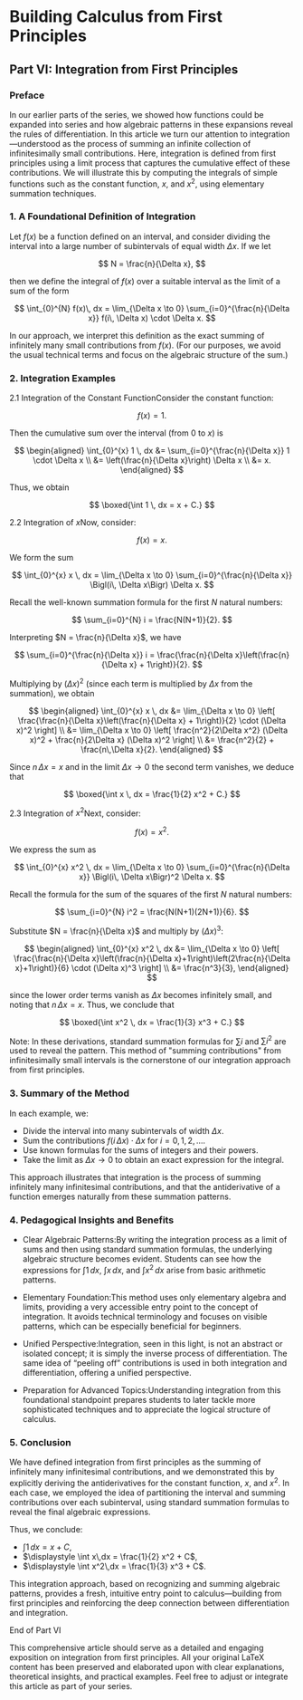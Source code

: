 # Building Calculus from First Principles

## Part VI: Integration from First Principles

### Preface

In our earlier parts of the series, we showed how functions could be expanded into series and how algebraic patterns in these expansions reveal the rules of differentiation. In this article we turn our attention to integration—understood as the process of summing an infinite collection of infinitesimally small contributions. Here, integration is defined from first principles using a limit process that captures the cumulative effect of these contributions. We will illustrate this by computing the integrals of simple functions such as the constant function, $x$, and $x^2$, using elementary summation techniques.

### 1. A Foundational Definition of Integration

Let $f(x)$ be a function defined on an interval, and consider dividing the interval into a large number of subintervals of equal width $\Delta x$. If we let


$$
N = \frac{n}{\Delta x},
$$

then we define the integral of $f(x)$ over a suitable interval as the limit of a sum of the form


$$
\int_{0}^{N} f(x)\, dx = \lim_{\Delta x \to 0} \sum_{i=0}^{\frac{n}{\Delta x}} f(i\, \Delta x) \cdot \Delta x.
$$

In our approach, we interpret this definition as the exact summing of infinitely many small contributions from $f(x)$. (For our purposes, we avoid the usual technical terms and focus on the algebraic structure of the sum.)

### 2. Integration Examples

2.1 Integration of the Constant FunctionConsider the constant function:


$$
f(x) = 1.
$$

Then the cumulative sum over the interval (from 0 to $x$) is


$$
\begin{aligned}
\int_{0}^{x} 1 \, dx &= \sum_{i=0}^{\frac{n}{\Delta x}} 1 \cdot \Delta x \\
&= \left(\frac{n}{\Delta x}\right) \Delta x \\
&= x.
\end{aligned}
$$

Thus, we obtain


$$
\boxed{\int 1 \, dx = x + C.}
$$

2.2 Integration of $x$Now, consider:


$$
f(x) = x.
$$

We form the sum


$$
\int_{0}^{x} x \, dx = \lim_{\Delta x \to 0} \sum_{i=0}^{\frac{n}{\Delta x}} \Bigl(i\, \Delta x\Bigr) \Delta x.
$$

Recall the well-known summation formula for the first $N$ natural numbers:


$$
\sum_{i=0}^{N} i = \frac{N(N+1)}{2}.
$$

Interpreting $N = \frac{n}{\Delta x}$, we have


$$
\sum_{i=0}^{\frac{n}{\Delta x}} i = \frac{\frac{n}{\Delta x}\left(\frac{n}{\Delta x} + 1\right)}{2}.
$$

Multiplying by $(\Delta x)^2$ (since each term is multiplied by $\Delta x$ from the summation), we obtain


$$
\begin{aligned}
\int_{0}^{x} x \, dx &= \lim_{\Delta x \to 0} \left[ \frac{\frac{n}{\Delta x}\left(\frac{n}{\Delta x} + 1\right)}{2} \cdot (\Delta x)^2 \right] \\
&= \lim_{\Delta x \to 0} \left[ \frac{n^2}{2\Delta x^2} (\Delta x)^2 + \frac{n}{2\Delta x} (\Delta x)^2 \right] \\
&= \frac{n^2}{2} + \frac{n\,\Delta x}{2}.
\end{aligned}
$$

Since $n\,\Delta x = x$ and in the limit $\Delta x \to 0$ the second term vanishes, we deduce that


$$
\boxed{\int x \, dx = \frac{1}{2} x^2 + C.}
$$

2.3 Integration of $x^2$Next, consider:


$$
f(x) = x^2.
$$

We express the sum as


$$
\int_{0}^{x} x^2 \, dx = \lim_{\Delta x \to 0} \sum_{i=0}^{\frac{n}{\Delta x}} \Bigl(i\, \Delta x\Bigr)^2 \Delta x.
$$

Recall the formula for the sum of the squares of the first $N$ natural numbers:


$$
\sum_{i=0}^{N} i^2 = \frac{N(N+1)(2N+1)}{6}.
$$

Substitute $N = \frac{n}{\Delta x}$ and multiply by $(\Delta x)^3$:


$$
\begin{aligned}
\int_{0}^{x} x^2 \, dx &= \lim_{\Delta x \to 0} \left[ \frac{\frac{n}{\Delta x}\left(\frac{n}{\Delta x}+1\right)\left(2\frac{n}{\Delta x}+1\right)}{6} \cdot (\Delta x)^3 \right] \\
&= \frac{n^3}{3},
\end{aligned}
$$

since the lower order terms vanish as $\Delta x$ becomes infinitely small, and noting that $n\,\Delta x = x$. Thus, we conclude that


$$
\boxed{\int x^2 \, dx = \frac{1}{3} x^3 + C.}
$$

Note: In these derivations, standard summation formulas for $\sum i$ and $\sum i^2$ are used to reveal the pattern. This method of "summing contributions" from infinitesimally small intervals is the cornerstone of our integration approach from first principles.

### 3. Summary of the Method

In each example, we:

- Divide the interval into many subintervals of width $\Delta x$.
- Sum the contributions $f(i\,\Delta x) \cdot \Delta x$ for $i = 0, 1, 2, \ldots$.
- Use known formulas for the sums of integers and their powers.
- Take the limit as $\Delta x \to 0$ to obtain an exact expression for the integral.

This approach illustrates that integration is the process of summing infinitely many infinitesimal contributions, and that the antiderivative of a function emerges naturally from these summation patterns.

### 4. Pedagogical Insights and Benefits

- Clear Algebraic Patterns:By writing the integration process as a limit of sums and then using standard summation formulas, the underlying algebraic structure becomes evident. Students can see how the expressions for $\int 1\,dx$, $\int x\,dx$, and $\int x^2\,dx$ arise from basic arithmetic patterns.


- Elementary Foundation:This method uses only elementary algebra and limits, providing a very accessible entry point to the concept of integration. It avoids technical terminology and focuses on visible patterns, which can be especially beneficial for beginners.


- Unified Perspective:Integration, seen in this light, is not an abstract or isolated concept; it is simply the inverse process of differentiation. The same idea of “peeling off” contributions is used in both integration and differentiation, offering a unified perspective.


- Preparation for Advanced Topics:Understanding integration from this foundational standpoint prepares students to later tackle more sophisticated techniques and to appreciate the logical structure of calculus.



### 5. Conclusion

We have defined integration from first principles as the summing of infinitely many infinitesimal contributions, and we demonstrated this by explicitly deriving the antiderivatives for the constant function, $x$, and $x^2$. In each case, we employed the idea of partitioning the interval and summing contributions over each subinterval, using standard summation formulas to reveal the final algebraic expressions.

Thus, we conclude:

- $\displaystyle \int 1\,dx = x + C$,
- $\displaystyle \int x\,dx = \frac{1}{2} x^2 + C$,
- $\displaystyle \int x^2\,dx = \frac{1}{3} x^3 + C$.

This integration approach, based on recognizing and summing algebraic patterns, provides a fresh, intuitive entry point to calculus—building from first principles and reinforcing the deep connection between differentiation and integration.

End of Part VI

This comprehensive article should serve as a detailed and engaging exposition on integration from first principles. All your original LaTeX content has been preserved and elaborated upon with clear explanations, theoretical insights, and practical examples. Feel free to adjust or integrate this article as part of your series.


